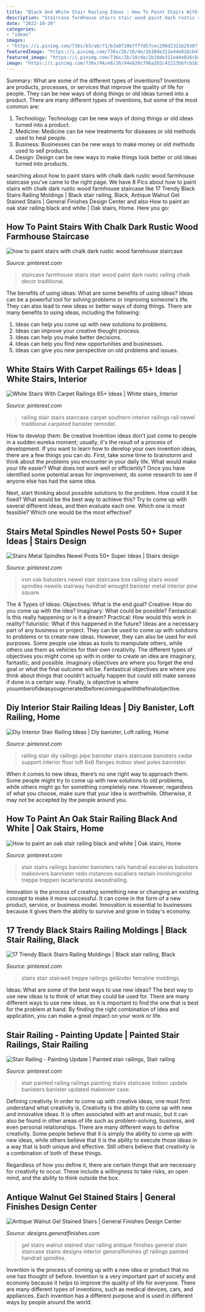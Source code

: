 ```yaml
---
title: "Black And White Stair Railing Ideas : How To Paint Stairs With Chalk Dark Rustic Wood Farmhouse Staircase"
description: "Staircase farmhouse stairs stair wood paint dark rustic railing chalk decor traditional"
date: "2022-10-20"
categories:
- "ideas"
images:
- "https://i.pinimg.com/736x/b3/a0/71/b3a0710b7ff7d57cec290d2321b29307.jpg"
featuredImage: "https://i.pinimg.com/736x/2b/10/de/2b10de311e44e816cb47de2561d22d9b.jpg"
featured_image: "https://i.pinimg.com/736x/2b/10/de/2b10de311e44e816cb47de2561d22d9b.jpg"
image: "https://i.pinimg.com/736x/94/e8/20/94e820c796a202c41213bbfcb1637ec0.jpg"
---
```



Summary: What are some of the different types of inventions?
Inventions are products, processes, or services that improve the quality of life for people. They can be new ways of doing things or old ideas turned into a product. There are many different types of inventions, but some of the most common are:
1) Technology: Technology can be new ways of doing things or old ideas turned into a product.
2) Medicine: Medicine can be new treatments for diseases or old methods used to heal people.
3) Business: Businesses can be new ways to make money or old methods used to sell products.
4) Design: Design can be new ways to make things look better or old ideas turned into products.

	

		
searching about how to paint stairs with chalk dark rustic wood farmhouse staircase you've came to the right page. We have 8 Pics about how to paint stairs with chalk dark rustic wood farmhouse staircase like 17 Trendy Black Stairs Railing Moldings | Black stair railing, Black, Antique Walnut Gel Stained Stairs | General Finishes Design Center and also How to paint an oak stair railing black and white | Oak stairs, Home. Here you go:
		
    
## How To Paint Stairs With Chalk Dark Rustic Wood Farmhouse Staircase

<img loading=lazy src="https://i.pinimg.com/736x/9b/50/8b/9b508b4c367559b3bde684f66e73aee7.jpg" onerror="this.onerror=null;this.src='https://tse1.mm.bing.net/th?id=OIP.3yxP8GbkRyTv28erVTpdYwHaLH&amp;pid=15.1';" alt="how to paint stairs with chalk dark rustic wood farmhouse staircase">

_Source: pinterest.com_

>staircase farmhouse stairs stair wood paint dark rustic railing chalk decor traditional. 

	

The benefits of using ideas: What are some benefits of using ideas?
Ideas can be a powerful tool for solving problems or improving someone's life. They can also lead to new ideas or better ways of doing things. There are many benefits to using ideas, including the following: 
1. Ideas can help you come up with new solutions to problems.
2. Ideas can improve your creative thought process. 
3. Ideas can help you make better decisions. 
4. Ideas can help you find new opportunities and businesses. 
5. Ideas can give you new perspective on old problems and issues.

    
## White Stairs With Carpet Railings 65+ Ideas | White Stairs, Interior

<img loading=lazy src="https://i.pinimg.com/736x/2b/27/48/2b2748a250ba5d6522f9454b66b720a7.jpg" onerror="this.onerror=null;this.src='https://tse1.mm.bing.net/th?id=OIP.xn0ufFM5EwrLlmD0f_L1KgAAAA&amp;pid=15.1';" alt="White Stairs With Carpet Railings 65+ Ideas | White stairs, Interior">

_Source: pinterest.com_

>railing stair stairs staircase carpet southern interior railings rail newel traditional carpeted banister remodel. 

	

How to develop them: Be creative
Invention ideas don't just come to people in a sudden eureka moment; usually, it's the result of a process of development. If you want to learn how to develop your own invention ideas, there are a few things you can do. 
First, take some time to brainstorm and think about the problems you encounter in your daily life. What would make your life easier? What does not work well or efficiently? Once you have identified some potential areas for improvement, do some research to see if anyone else has had the same idea. 

Next, start thinking about possible solutions to the problem. How could it be fixed? What would be the best way to achieve this? Try to come up with several different ideas, and then evaluate each one. Which one is most feasible? Which one would be the most effective?

    
## Stairs Metal Spindles Newel Posts 50+ Super Ideas | Stairs Design

<img loading=lazy src="https://i.pinimg.com/736x/2b/10/de/2b10de311e44e816cb47de2561d22d9b.jpg" onerror="this.onerror=null;this.src='https://tse3.mm.bing.net/th?id=OIP.33z4-dDii7U_B0AYd9sMNwAAAA&amp;pid=15.1';" alt="Stairs Metal Spindles Newel Posts 50+ Super Ideas | Stairs design">

_Source: pinterest.com_

>iron oak balusters newel stair staircase box railing stairs wood spindles newels stairway handrail wrought banister metal interior pine square. 

	

The 4 Types of Ideas: Objectives: What is the end goal? Creative: How do you come up with the idea? Imaginary: What could be possible? Fantastical: Is this really happening or is it a dream? Practical: How would this work in reality? futuristic: What if this happened in the future?
Ideas are a necessary part of any business or project. They can be used to come up with solutions to problems or to create new ideas. However, they can also be used for evil purposes. Some people use ideas as tools to manipulate others, while others use them as vehicles for their own creativity. 
The different types of objectives you might come up with in order to create an idea are imaginary, fantastic, and possible. Imaginary objectives are where you forget the end goal or what the final outcome will be. Fantastical objectives are where you think about things that couldn’t actually happen but could still make senses if done in a certain way. Finally, is objective is where youumberofideasyougeneratedbeforecomingupwiththefinalobjective.

    
## Diy Interior Stair Railing Ideas | Diy Banister, Loft Railing, Home

<img loading=lazy src="https://i.pinimg.com/736x/94/e8/20/94e820c796a202c41213bbfcb1637ec0.jpg" onerror="this.onerror=null;this.src='https://tse4.mm.bing.net/th?id=OIP.R6J_057uROGFR0NKJ_f1RAHaJ3&amp;pid=15.1';" alt="Diy Interior Stair Railing Ideas | Diy banister, Loft railing, Home">

_Source: pinterest.com_

>railing stair diy railings pipe banister stairs staircase banisters cedar support interior floor loft 6x6 flanges indoor steel poles bannister. 

	

When it comes to new ideas, there’s no one right way to approach them. Some people might try to come up with new solutions to old problems, while others might go for something completely new. However, regardless of what you choose, make sure that your idea is worthwhile. Otherwise, it may not be accepted by the people around you.

    
## How To Paint An Oak Stair Railing Black And White | Oak Stairs, Home

<img loading=lazy src="https://i.pinimg.com/736x/1c/68/f9/1c68f97a3d95a6c2f88a91eae620b6ba.jpg" onerror="this.onerror=null;this.src='https://tse3.mm.bing.net/th?id=OIP.bg9zlh9pmANflRAwNbosIAHaRu&amp;pid=15.1';" alt="How to paint an oak stair railing black and white | Oak stairs, Home">

_Source: pinterest.com_

>stair stairs railings banister banisters rails handrail escaleras balusters makeovers bannister redo instances escaliers restain involvingcolor treppe treppen lacarterarota awoodrailing. 

	

Innovation is the process of creating something new or changing an existing concept to make it more successful. It can come in the form of a new product, service, or business model. Innovation is essential to businesses because it gives them the ability to survive and grow in today's economy.

    
## 17 Trendy Black Stairs Railing Moldings | Black Stair Railing, Black

<img loading=lazy src="https://i.pinimg.com/736x/b3/a0/71/b3a0710b7ff7d57cec290d2321b29307.jpg" onerror="this.onerror=null;this.src='https://tse3.mm.bing.net/th?id=OIP.E6ecrKfHKdHnrAZ_TlAWQAAAAA&amp;pid=15.1';" alt="17 Trendy Black Stairs Railing Moldings | Black stair railing, Black">

_Source: pinterest.com_

>stairs stair stairwell treppe railings geländer femaline moldings. 

	

Ideas: What are some of the best ways to use new ideas?
The best way to use new ideas is to think of what they could be used for. There are many different ways to use new ideas, so it is important to find the one that is best for the problem at hand. By finding the right combination of idea and application, you can make a great impact on your work or life.

    
## Stair Railing - Painting Update | Painted Stair Railings, Stair Railing

<img loading=lazy src="https://i.pinimg.com/736x/66/c9/b8/66c9b80ea3e547714ad88112c147abe4--painted-stair-railings-indoor-railing.jpg" onerror="this.onerror=null;this.src='https://tse2.mm.bing.net/th?id=OIP.sseWhdznk4D7shQBqEprSAHaJ3&amp;pid=15.1';" alt="Stair Railing - Painting Update | Painted stair railings, Stair railing">

_Source: pinterest.com_

>stair painted railing railings painting stairs staircase indoor update banisters banister updated makeover case. 

	

Defining creativity
In order to come up with creative ideas, one must first understand what creativity is. Creativity is the ability to come up with new and innovative ideas. It is often associated with art and music, but it can also be found in other areas of life such as problem-solving, business, and even personal relationships.
There are many different ways to define creativity. Some people believe that it is simply the ability to come up with new ideas, while others believe that it is the ability to execute those ideas in a way that is both unique and effective. Still others believe that creativity is a combination of both of these things.

Regardless of how you define it, there are certain things that are necessary for creativity to occur. These include a willingness to take risks, an open mind, and the ability to think outside the box.

    
## Antique Walnut Gel Stained Stairs | General Finishes Design Center

<img loading=lazy src="https://designs.generalfinishes.com/sites/default/files/post-images/scd-gel-stain-erin-20160925-lauren-otto-stairs-antique-walnut-gel-stain-general-finishes.jpg" onerror="this.onerror=null;this.src='https://tse3.mm.bing.net/th?id=OIP.N9-22z0VKsiy3vnXf8UBpAHaKB&amp;pid=15.1';" alt="Antique Walnut Gel Stained Stairs | General Finishes Design Center">

_Source: designs.generalfinishes.com_

>gel stairs walnut stained stair railing antique finishes general stain staircase stains designs interior generalfinishes gf railings painted handrail spindles. 

	

Invention is the process of coming up with a new idea or product that no one has thought of before. Invention is a very important part of society and economy because it helps to improve the quality of life for everyone. There are many different types of inventions, such as medical devices, cars, and appliances. Each invention has a different purpose and is used in different ways by people around the world.

